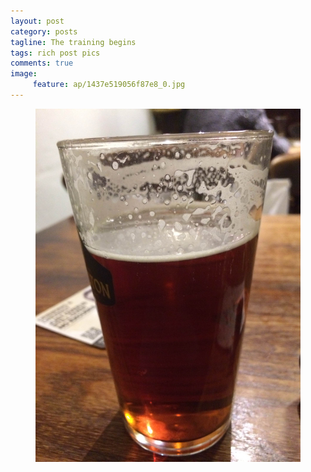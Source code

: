 ```yaml
---
layout: post
category: posts
tagline: The training begins
tags: rich post pics
comments: true
image: 
     feature: ap/1437e519056f87e8_0.jpg
---
```


<figure class="">
<a href = "/images/ap/1437e519056f87e8_0.jpg">
<img src="/images/ap/1437e519056f87e8_0.jpg">
</a></figure>
